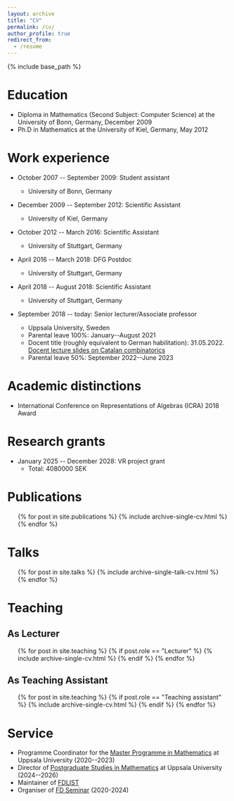 ```yaml
---
layout: archive
title: "CV"
permalink: /cv/
author_profile: true
redirect_from:
  - /resume
---
```


{% include base_path %}

Education
======
* Diploma in Mathematics (Second Subject: Computer Science) at the University of Bonn, Germany, December 2009
* Ph.D in Mathematics at the University of Kiel, Germany, May 2012

Work experience
======
* October 2007 -- September 2009: Student assistant
  * University of Bonn, Germany

* December 2009 -- September 2012: Scientific Assistant
  * University of Kiel, Germany

* October 2012 -- March 2016: Scientific Assistant
  * University of Stuttgart, Germany

* April 2016 -- March 2018: DFG Postdoc
  * University of Stuttgart, Germany

* April 2018 -- August 2018: Scientific Assistant
  * University of Stuttgart, Germany

* September 2018 -- today: Senior lecturer/Associate professor 
  * Uppsala University, Sweden
  * Parental leave 100&#37;: January--August 2021
  * Docent title (roughly equivalent to German habilitation): 31.05.2022. [Docent lecture slides on Catalan combinatorics](/files/catalan_combinatorics.pdf)
  * Parental leave 50&#37;: September 2022--June 2023

Academic distinctions
=====
* International Conference on Representations of Algebras (ICRA) 2018 Award

Research grants
======
* January 2025 -- December 2028: VR project grant
  * Total: 4080000 SEK 

Publications
======
  <ul>{% for post in site.publications %}
    {% include archive-single-cv.html %}
  {% endfor %}</ul>
  
Talks
======
  <ul>{% for post in site.talks %}
    {% include archive-single-talk-cv.html %}
  {% endfor %}</ul>
  
Teaching
======

As Lecturer
-----

  <ul>{% for post in site.teaching %} {% if post.role == "Lecturer" %}
    {% include archive-single-cv.html %}
  {% endif %}
  {% endfor %}</ul>
  
As Teaching Assistant
-----

<ul>{% for post in site.teaching %} {% if post.role == "Teaching assistant" %}
    {% include archive-single-cv.html %}
  {% endif %}
  {% endfor %}</ul>


  
Service
======
* Programme Coordinator for the [Master Programme in Mathematics](https://www.uu.se/en/admissions/master/selma/program/?pKod=TMA2M) at Uppsala University (2020--2023)
* Director of [Postgraduate Studies in Mathematics](https://www.uu.se/en/department/mathematics/study/phd-studies) at Uppsala University (2024--2026)
* Maintainer of [FDLIST](https://fdlist.math.uni-bielefeld.de/)
* Organiser of [FD Seminar](https://www.fd-seminar.xyz/) (2020-2024)
